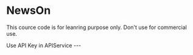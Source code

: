 # NewsOn
This cource code is for leanring purpose only. Don't use for commercial use.

Use API Key in APIService ---
